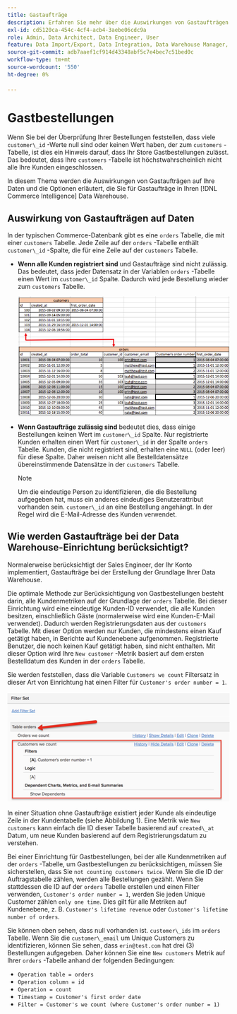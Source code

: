 ```yaml
---
title: Gastaufträge
description: Erfahren Sie mehr über die Auswirkungen von Gastaufträgen auf Ihre Daten und welche Optionen Sie für Gastaufträge in Ihren [!DNL Commerce Intelligence] Data Warehouse.
exl-id: cd5120ca-454c-4cf4-acb4-3aebe06cdc9a
role: Admin, Data Architect, Data Engineer, User
feature: Data Import/Export, Data Integration, Data Warehouse Manager, Commerce Tables
source-git-commit: adb7aaef1cf914d43348abf5c7e4bec7c51bed0c
workflow-type: tm+mt
source-wordcount: '550'
ht-degree: 0%

---
```


# Gastbestellungen

Wenn Sie bei der Überprüfung Ihrer Bestellungen feststellen, dass viele `customer\_id` -Werte null sind oder keinen Wert haben, der zum `customers` -Tabelle, ist dies ein Hinweis darauf, dass Ihr Store Gastbestellungen zulässt. Das bedeutet, dass Ihre `customers` -Tabelle ist höchstwahrscheinlich nicht alle Ihre Kunden eingeschlossen.

In diesem Thema werden die Auswirkungen von Gastaufträgen auf Ihre Daten und die Optionen erläutert, die Sie für Gastaufträge in Ihren [!DNL Commerce Intelligence] Data Warehouse.

## Auswirkung von Gastaufträgen auf Daten

In der typischen Commerce-Datenbank gibt es eine `orders` Tabelle, die mit einer `customers` Tabelle. Jede Zeile auf der `orders` -Tabelle enthält `customer\_id` -Spalte, die für eine Zeile auf der `customers` Tabelle.

* **Wenn alle Kunden registriert sind** und Gastaufträge sind nicht zulässig. Das bedeutet, dass jeder Datensatz in der Variablen `orders` -Tabelle einen Wert im `customer\_id` Spalte. Dadurch wird jede Bestellung wieder zum `customers` Tabelle.

  ![](../../assets/guest-orders-4.png)

* **Wenn Gastaufträge zulässig sind** bedeutet dies, dass einige Bestellungen keinen Wert im `customer\_id` Spalte. Nur registrierte Kunden erhalten einen Wert für `customer\_id` in der Spalte `orders` Tabelle. Kunden, die nicht registriert sind, erhalten eine `NULL` (oder leer) für diese Spalte. Daher weisen nicht alle Bestelldatensätze übereinstimmende Datensätze in der `customers` Tabelle.

  >[!NOTE]
  >
  >Um die eindeutige Person zu identifizieren, die die Bestellung aufgegeben hat, muss ein anderes eindeutiges Benutzerattribut vorhanden sein. `customer\_id` an eine Bestellung angehängt. In der Regel wird die E-Mail-Adresse des Kunden verwendet.

## Wie werden Gastaufträge bei der Data Warehouse-Einrichtung berücksichtigt?

Normalerweise berücksichtigt der Sales Engineer, der Ihr Konto implementiert, Gastaufträge bei der Erstellung der Grundlage Ihrer Data Warehouse.

Die optimale Methode zur Berücksichtigung von Gastbestellungen besteht darin, alle Kundenmetriken auf der Grundlage der `orders` Tabelle. Bei dieser Einrichtung wird eine eindeutige Kunden-ID verwendet, die alle Kunden besitzen, einschließlich Gäste (normalerweise wird eine Kunden-E-Mail verwendet). Dadurch werden Registrierungsdaten aus der `customers` Tabelle. Mit dieser Option werden nur Kunden, die mindestens einen Kauf getätigt haben, in Berichte auf Kundenebene aufgenommen. Registrierte Benutzer, die noch keinen Kauf getätigt haben, sind nicht enthalten. Mit dieser Option wird Ihre `New customer` -Metrik basiert auf dem ersten Bestelldatum des Kunden in der `orders` Tabelle.

Sie werden feststellen, dass die Variable `Customers we count` Filtersatz in dieser Art von Einrichtung hat einen Filter für `Customer's order number = 1`.

![](../../assets/guest-orders-filter-set.png)

In einer Situation ohne Gastaufträge existiert jeder Kunde als eindeutige Zeile in der Kundentabelle (siehe Abbildung 1). Eine Metrik wie `New customers` kann einfach die ID dieser Tabelle basierend auf `created\_at` Datum, um neue Kunden basierend auf dem Registrierungsdatum zu verstehen.

Bei einer Einrichtung für Gastbestellungen, bei der alle Kundenmetriken auf der `orders` -Tabelle, um Gastbestellungen zu berücksichtigen, müssen Sie sicherstellen, dass Sie `not counting customers twice`. Wenn Sie die ID der Auftragstabelle zählen, werden alle Bestellungen gezählt. Wenn Sie stattdessen die ID auf der `orders` Tabelle erstellen und einen Filter verwenden, `Customer's order number = 1`, werden Sie jeden Unique Customer zählen `only one time`. Dies gilt für alle Metriken auf Kundenebene, z. B. `Customer's lifetime revenue` oder `Customer's lifetime number of orders`.

Sie können oben sehen, dass null vorhanden ist. `customer\_ids` im `orders` Tabelle. Wenn Sie die `customer\_email` um Unique Customers zu identifizieren, können Sie sehen, dass `erin@test.com` hat drei (3) Bestellungen aufgegeben. Daher können Sie eine `New customers` Metrik auf Ihrer `orders` -Tabelle anhand der folgenden Bedingungen:

* `Operation table = orders`
* `Operation column = id`
* `Operation = count`
* `Timestamp = Customer's first order date`
* `Filter = Customer's we count (where Customer's order number = 1)`
